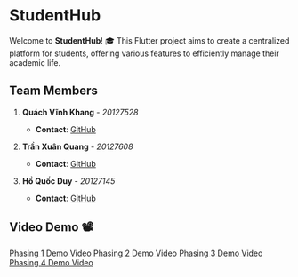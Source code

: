 # StudentHub

Welcome to **StudentHub**! 🎓 This Flutter project aims to create a centralized platform for students, offering various features to efficiently manage their academic life.

## Team Members

1. **Quách Vĩnh Khang** - _20127528_

   - **Contact**: [GitHub](https://github.com/Kvq5522)

2. **Trần Xuân Quang** - _20127608_

   - **Contact**: [GitHub](https://github.com/txquang2202)

3. **Hồ Quốc Duy** - _20127145_
   - **Contact**: [GitHub](https://github.com/HQDuy47)

## Video Demo 📽️

[Phasing 1 Demo Video](https://www.youtube.com/watch?v=QWbywkZ6DdU)
[Phasing 2 Demo Video](https://www.youtube.com/watch?v=LEM30RwscYs)
[Phasing 3 Demo Video](https://www.youtube.com/watch?v=HyFdKSmYqHE)
[Phasing 4 Demo Video](https://www.youtube.com/watch?v=qvRZrbEYIHY)
